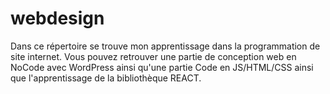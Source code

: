 # webdesign
Dans ce répertoire se trouve mon apprentissage dans la programmation de site internet. Vous pouvez retrouver une partie de conception web en NoCode avec WordPress ainsi qu'une partie Code en JS/HTML/CSS ainsi que l'apprentissage de la bibliothèque REACT.
